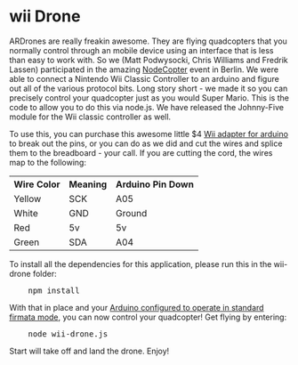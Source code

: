 wii Drone
=========

ARDrones are really freakin awesome. They are flying quadcopters that you normally control through an mobile device using an interface that is less than easy to work with. So we (Matt Podwysocki, Chris Williams and Fredrik Lassen) participated in the amazing [NodeCopter](http://nodecopter.com/) event in Berlin. We were able to connect a Nintendo Wii Classic Controller to an arduino and figure out all of the various protocol bits. Long story short - we made it so you can precisely control your quadcopter just as you would Super Mario. This is the code to allow you to do this via node.js. We have released the Johnny-Five module for the Wii classic controller as well.

To use this, you can purchase this awesome little $4 [Wii adapter for arduino](http://todbot.com/blog/2008/02/18/wiichuck-wii-nunchuck-adapter-available/) to break out the pins, or you can do as we did and cut the wires and splice them to the breadboard - your call. If you are cutting the cord, the wires map to the following:

<table>
<tr><th>Wire Color </th><th>Meaning </th><th>Arduino Pin Down</th></tr>
<tr><td>Yellow </td><td>SCK </td><td>A05</td></tr>
<tr><td>White </td><td>GND </td><td>Ground</td></tr>
<tr><td>Red </td><td>5v </td><td>5v</td></tr>
<tr><td>Green </td><td>SDA </td><td>A04</td></tr>
</table>

To install all the dependencies for this application, please run this in the wii-drone folder:

<pre>
	npm install
</pre>

With that in place and your [Arduino configured to operate in standard firmata mode](), you can now control your quadcopter! Get flying by entering: 


<pre>
	node wii-drone.js
</pre>

Start will take off and land the drone. Enjoy!